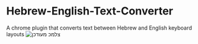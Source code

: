 # Hebrew-English-Text-Converter
A chrome plugin that converts text between Hebrew and English keyboard layouts
![צלמכ מעודכן](https://github.com/user-attachments/assets/c4d7198c-1d68-451f-98e0-8772b2861adb)
